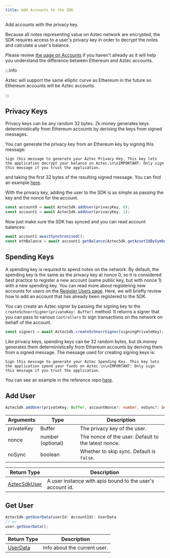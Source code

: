 ```yaml
---
title: Add Accounts to the SDK
---
```


Add accounts with the privacy key.

Because all notes representing value on Aztec network are encrypted, the SDK requires access to a user's privacy key in order to decrypt the notes and calculate a user's balance.

Please review [the page on Accounts](../../how-aztec-works/accounts.md) if you haven't already as it will help you understand the difference between Ethereum and Aztec accounts.

:::info

Aztec will support the same elliptic curve as Ethereum in the future so Ethereum accounts will be Aztec accounts.

:::

## Privacy Keys

Privacy keys can be any random 32 bytes. Zk.money generates keys deterministically from Ethereum accounts by deriving the keys from signed messages.

You can generate the privacy key from an Ethereum key by signing this message:

`Sign this message to generate your Aztec Privacy Key. This key lets the application decrypt your balance on Aztec.\n\nIMPORTANT: Only sign this message if you trust the application.`

and taking the first 32 bytes of the resulting signed message. You can find an example [here](https://github.com/critesjosh/aztec-sdk-starter/blob/3abc0b24b0570198a7c5492f7de8d7f452c910fa/src/aztecKeys.ts#L21).

With the privacy key, adding the user to the SDK is as simple as passing the key and the nonce for the account.

```ts
const account0 = await AztecSdk.addUser(privacyKey, 0);
const account1 = await AztecSdk.addUser(privacyKey, 1);
```

Now just make sure the SDK has synced and you can read account balances:

```ts
await account1.awaitSynchronised();
const ethBalance = await account1.getBalance(AztecSdk.getAssetIdBySymbol("ETH"))
```

## Spending Keys

A spending key is required to spend notes on the network. By default, the spending key is the same as the privacy key at nonce 0, so it is considered best practice to register a new account (same public key, but with nonce 1) with a new spending key. You can read more about registering new accounts for users on the [Register Users page](./register-user). Here, we will briefly review how to add an account that has already been registered to the SDK.

You can create an Aztec signer by passing the signing key to the `createSchnorrSigner(privateKey: Buffer)` method. It returns a signer that you can pass to various `Controllers` to sign transactions on the network on behalf of the account.

```ts
const signer1 = await AztecSdk.createSchnorrSigner(signingPrivateKey);
```

Like privacy keys, spending keys can be 32 random bytes, but zk.money generates them deterministically from Ethereum accounts by deriving them from a signed message. The message used for creating signing keys is:

`Sign this message to generate your Aztec Spending Key. This key lets the application spend your funds on Aztec.\n\nIMPORTANT: Only sign this message if you trust the application.`

You can see an example in the reference repo [here](https://github.com/critesjosh/aztec-sdk-starter/blob/b4611c001133e2ef35180a2953e5651354315834/src/index.ts#L89).

## Add User

```ts
AztecSdk.addUser(privateKey: Buffer, accountNonce?: number, noSync?: boolean): Promise<AztecSdkUser>
```

| Arguments | Type | Description |
| --------- | ---- | ----------- |
| privateKey | Buffer | The privacy key of the user. |
| nonce | number (optional) | The nonce of the user. Default to the latest nonce. |
| noSync | boolean | Whether to skip sync. Default is `false`.  |

| Return Type | Description |
| --------- | ----------- |
| [AztecSdkUser](../types/AztecSdkUser.md) | A user instance with apis bound to the user's account id. |

## Get User

```ts
AztecSdk.getUserData(userId: AccountId): UserData
// or
user.getUserData();
```

| Return Type | Description |
| --------- | ----------- |
| [UserData](./../types/UserData.md) | Info about the current user. |